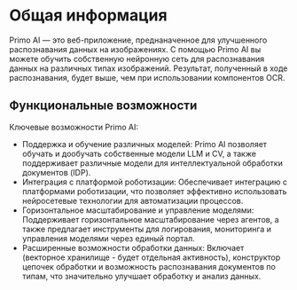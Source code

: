# Общая информация

Primo AI — это веб-приложение, преднаначенное для улучшенного распознавания данных на изображениях. С помощью Primo AI вы можете обучить собственную нейронную сеть для распознавания данных на различных типах изображений. Результат, полученный в ходе распознавания, будет выше, чем при использовании компонентов OCR.

## Функциональные возможности

Ключевые возможности Primo AI:
* Поддержка и обучение различных моделей: Primo AI позволяет обучать и дообучать собственные модели LLM и CV, а также поддерживает различные модели для интеллектуальной обработки документов (IDP).
* Интеграция с платформой роботизации: Обеспечивает интеграцию с платформами роботизации, что позволяет эффективно использовать нейросетевые технологии для автоматизации процессов.
* Горизонтальное масштабирование и управление моделями: Поддерживает горизонтальное масштабирование через агентов, а также предлагает инструменты для логирования, мониторинга и управления моделями через единый портал.
* Расширенные возможности обработки данных: Включает (векторное хранилище - будет отдельная активность), конструктор цепочек обработки и возможность распознавания документов по типам, что значительно улучшает обработку и анализ данных.
